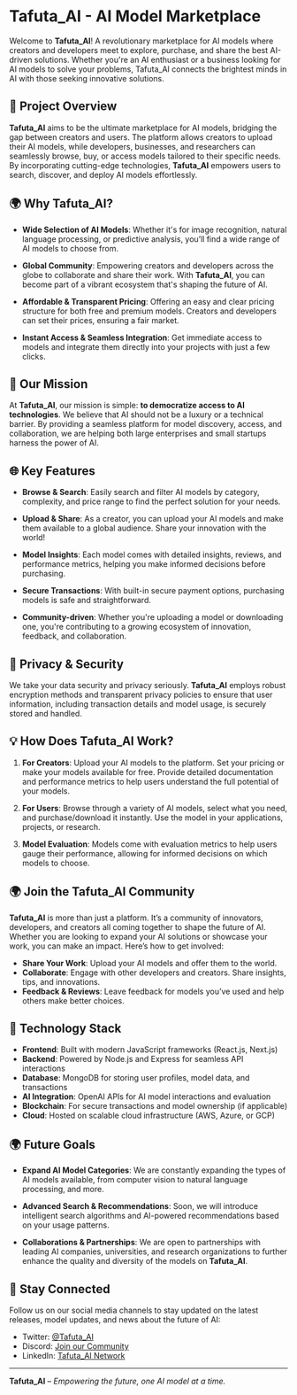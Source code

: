 # Tafuta_AI - AI Model Marketplace
Welcome to **Tafuta_AI**! A revolutionary marketplace for AI models where creators and developers meet to explore, purchase, and share the best AI-driven solutions. Whether you're an AI enthusiast or a business looking for AI models to solve your problems, Tafuta_AI connects the brightest minds in AI with those seeking innovative solutions.
## 🚀 **Project Overview**

**Tafuta_AI** aims to be the ultimate marketplace for AI models, bridging the gap between creators and users. The platform allows creators to upload their AI models, while developers, businesses, and researchers can seamlessly browse, buy, or access models tailored to their specific needs. By incorporating cutting-edge technologies, **Tafuta_AI** empowers users to search, discover, and deploy AI models effortlessly.

## 🌍 **Why Tafuta_AI?**

- **Wide Selection of AI Models**: Whether it's for image recognition, natural language processing, or predictive analysis, you’ll find a wide range of AI models to choose from.
  
- **Global Community**: Empowering creators and developers across the globe to collaborate and share their work. With **Tafuta_AI**, you can become part of a vibrant ecosystem that's shaping the future of AI.

- **Affordable & Transparent Pricing**: Offering an easy and clear pricing structure for both free and premium models. Creators and developers can set their prices, ensuring a fair market.

- **Instant Access & Seamless Integration**: Get immediate access to models and integrate them directly into your projects with just a few clicks.

## 🎯 **Our Mission**

At **Tafuta_AI**, our mission is simple: **to democratize access to AI technologies**. We believe that AI should not be a luxury or a technical barrier. By providing a seamless platform for model discovery, access, and collaboration, we are helping both large enterprises and small startups harness the power of AI.

## 🌐 **Key Features**

- **Browse & Search**: Easily search and filter AI models by category, complexity, and price range to find the perfect solution for your needs.
  
- **Upload & Share**: As a creator, you can upload your AI models and make them available to a global audience. Share your innovation with the world!

- **Model Insights**: Each model comes with detailed insights, reviews, and performance metrics, helping you make informed decisions before purchasing.

- **Secure Transactions**: With built-in secure payment options, purchasing models is safe and straightforward.

- **Community-driven**: Whether you're uploading a model or downloading one, you're contributing to a growing ecosystem of innovation, feedback, and collaboration.

## 🔐 **Privacy & Security**

We take your data security and privacy seriously. **Tafuta_AI** employs robust encryption methods and transparent privacy policies to ensure that user information, including transaction details and model usage, is securely stored and handled.

## 💡 **How Does Tafuta_AI Work?**

1. **For Creators**: Upload your AI models to the platform. Set your pricing or make your models available for free. Provide detailed documentation and performance metrics to help users understand the full potential of your models.
   
2. **For Users**: Browse through a variety of AI models, select what you need, and purchase/download it instantly. Use the model in your applications, projects, or research.

3. **Model Evaluation**: Models come with evaluation metrics to help users gauge their performance, allowing for informed decisions on which models to choose.

## 🌍 **Join the Tafuta_AI Community**

**Tafuta_AI** is more than just a platform. It’s a community of innovators, developers, and creators all coming together to shape the future of AI. Whether you are looking to expand your AI solutions or showcase your work, you can make an impact. Here’s how to get involved:

- **Share Your Work**: Upload your AI models and offer them to the world.
- **Collaborate**: Engage with other developers and creators. Share insights, tips, and innovations.
- **Feedback & Reviews**: Leave feedback for models you’ve used and help others make better choices.

## 🔧 **Technology Stack**

- **Frontend**: Built with modern JavaScript frameworks (React.js, Next.js)
- **Backend**: Powered by Node.js and Express for seamless API interactions
- **Database**: MongoDB for storing user profiles, model data, and transactions
- **AI Integration**: OpenAI APIs for AI model interactions and evaluation
- **Blockchain**: For secure transactions and model ownership (if applicable)
- **Cloud**: Hosted on scalable cloud infrastructure (AWS, Azure, or GCP)

## 🌍 **Future Goals**

- **Expand AI Model Categories**: We are constantly expanding the types of AI models available, from computer vision to natural language processing, and more.
  
- **Advanced Search & Recommendations**: Soon, we will introduce intelligent search algorithms and AI-powered recommendations based on your usage patterns.

- **Collaborations & Partnerships**: We are open to partnerships with leading AI companies, universities, and research organizations to further enhance the quality and diversity of the models on **Tafuta_AI**.

## 📢 **Stay Connected**

Follow us on our social media channels to stay updated on the latest releases, model updates, and news about the future of AI:

- Twitter: [@Tafuta_AI](https://twitter.com/Tafuta_AI)
- Discord: [Join our Community](https://discord.com/invite/Tafuta_AI)
- LinkedIn: [Tafuta_AI Network](https://linkedin.com/company/Tafuta_AI)

---

**Tafuta_AI** – *Empowering the future, one AI model at a time.*